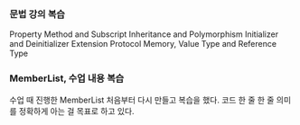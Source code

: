 ### 문법 강의 복습
Property
Method and Subscript
Inheritance and Polymorphism
Initializer and Deinitializer
Extension
Protocol
Memory, Value Type and Reference Type

### MemberList, 수업 내용 복습
수업 때 진행한 MemberList 처음부터 다시 만들고 복습을 했다. 
코드 한 줄 한 줄 의미를 정확하게 아는 걸 목표로 하고 있다.

